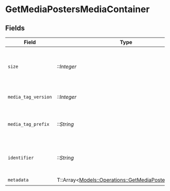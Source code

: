 # GetMediaPostersMediaContainer


## Fields

| Field                                                                                                       | Type                                                                                                        | Required                                                                                                    | Description                                                                                                 | Example                                                                                                     |
| ----------------------------------------------------------------------------------------------------------- | ----------------------------------------------------------------------------------------------------------- | ----------------------------------------------------------------------------------------------------------- | ----------------------------------------------------------------------------------------------------------- | ----------------------------------------------------------------------------------------------------------- |
| `size`                                                                                                      | *::Integer*                                                                                                 | :heavy_check_mark:                                                                                          | Number of media items returned in this response.                                                            | 50                                                                                                          |
| `media_tag_version`                                                                                         | *::Integer*                                                                                                 | :heavy_check_mark:                                                                                          | The version number for media tags.                                                                          | 1734362201                                                                                                  |
| `media_tag_prefix`                                                                                          | *::String*                                                                                                  | :heavy_check_mark:                                                                                          | The prefix used for media tag resource paths.                                                               | /system/bundle/media/flags/                                                                                 |
| `identifier`                                                                                                | *::String*                                                                                                  | :heavy_check_mark:                                                                                          | An plugin identifier for the media container.                                                               | com.plexapp.plugins.library                                                                                 |
| `metadata`                                                                                                  | T::Array<[Models::Operations::GetMediaPostersMetadata](../../models/operations/getmediapostersmetadata.md)> | :heavy_check_mark:                                                                                          | N/A                                                                                                         |                                                                                                             |